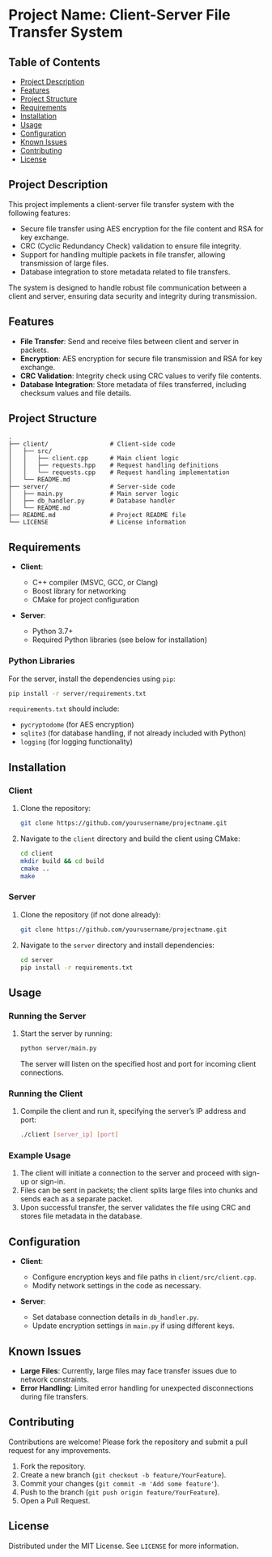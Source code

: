 
# Project Name: Client-Server File Transfer System

## Table of Contents
- [Project Description](#project-description)
- [Features](#features)
- [Project Structure](#project-structure)
- [Requirements](#requirements)
- [Installation](#installation)
- [Usage](#usage)
- [Configuration](#configuration)
- [Known Issues](#known-issues)
- [Contributing](#contributing)
- [License](#license)

## Project Description

This project implements a client-server file transfer system with the following features:
- Secure file transfer using AES encryption for the file content and RSA for key exchange.
- CRC (Cyclic Redundancy Check) validation to ensure file integrity.
- Support for handling multiple packets in file transfer, allowing transmission of large files.
- Database integration to store metadata related to file transfers.

The system is designed to handle robust file communication between a client and server, ensuring data security and integrity during transmission.

## Features

- **File Transfer**: Send and receive files between client and server in packets.
- **Encryption**: AES encryption for secure file transmission and RSA for key exchange.
- **CRC Validation**: Integrity check using CRC values to verify file contents.
- **Database Integration**: Store metadata of files transferred, including checksum values and file details.

## Project Structure

```
.
├── client/                 # Client-side code
│   ├── src/
│   │   ├── client.cpp      # Main client logic
│   │   ├── requests.hpp    # Request handling definitions
│   │   └── requests.cpp    # Request handling implementation
│   └── README.md
├── server/                 # Server-side code
│   ├── main.py             # Main server logic
│   ├── db_handler.py       # Database handler
│   └── README.md
├── README.md               # Project README file
└── LICENSE                 # License information
```

## Requirements

- **Client**:
  - C++ compiler (MSVC, GCC, or Clang)
  - Boost library for networking
  - CMake for project configuration

- **Server**:
  - Python 3.7+
  - Required Python libraries (see below for installation)

### Python Libraries

For the server, install the dependencies using `pip`:
```bash
pip install -r server/requirements.txt
```

`requirements.txt` should include:
- `pycryptodome` (for AES encryption)
- `sqlite3` (for database handling, if not already included with Python)
- `logging` (for logging functionality)

## Installation

### Client

1. Clone the repository:
   ```bash
   git clone https://github.com/yourusername/projectname.git
   ```

2. Navigate to the `client` directory and build the client using CMake:
   ```bash
   cd client
   mkdir build && cd build
   cmake ..
   make
   ```

### Server

1. Clone the repository (if not done already):
   ```bash
   git clone https://github.com/yourusername/projectname.git
   ```

2. Navigate to the `server` directory and install dependencies:
   ```bash
   cd server
   pip install -r requirements.txt
   ```

## Usage

### Running the Server

1. Start the server by running:
   ```bash
   python server/main.py
   ```

   The server will listen on the specified host and port for incoming client connections.

### Running the Client

1. Compile the client and run it, specifying the server’s IP address and port:
   ```bash
   ./client [server_ip] [port]
   ```

### Example Usage

1. The client will initiate a connection to the server and proceed with sign-up or sign-in.
2. Files can be sent in packets; the client splits large files into chunks and sends each as a separate packet.
3. Upon successful transfer, the server validates the file using CRC and stores file metadata in the database.

## Configuration

- **Client**:
  - Configure encryption keys and file paths in `client/src/client.cpp`.
  - Modify network settings in the code as necessary.

- **Server**:
  - Set database connection details in `db_handler.py`.
  - Update encryption settings in `main.py` if using different keys.

## Known Issues

- **Large Files**: Currently, large files may face transfer issues due to network constraints.
- **Error Handling**: Limited error handling for unexpected disconnections during file transfers.

## Contributing

Contributions are welcome! Please fork the repository and submit a pull request for any improvements.

1. Fork the repository.
2. Create a new branch (`git checkout -b feature/YourFeature`).
3. Commit your changes (`git commit -m 'Add some feature'`).
4. Push to the branch (`git push origin feature/YourFeature`).
5. Open a Pull Request.

## License

Distributed under the MIT License. See `LICENSE` for more information.
